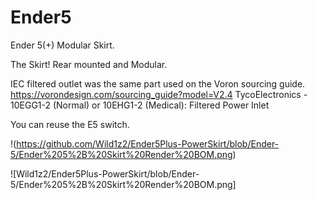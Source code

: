 # Ender5
Ender 5(+) Modular Skirt.

The Skirt!  Rear mounted and Modular.  

IEC filtered outlet was the same part used on the Voron sourcing guide.  https://vorondesign.com/sourcing_guide?model=V2.4 	TycoElectronics - 10EGG1-2 (Normal) or 10EHG1-2 (Medical): Filtered Power Inlet

You can reuse the E5 switch.


!(https://github.com/Wild1z2/Ender5Plus-PowerSkirt/blob/Ender-5/Ender%205%2B%20Skirt%20Render%20BOM.png)

![Wild1z2/Ender5Plus-PowerSkirt/blob/Ender-5/Ender%205%2B%20Skirt%20Render%20BOM.png]
